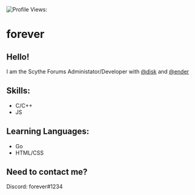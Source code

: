 ![Profile Views:](https://rushter.com/counter.svg)


# forever
Hello! 
--
I am the Scythe Forums Administator/Developer with [@disk](https://github.com.disk) and [@ender](https://github.com/ender)

Skills:
--
* C/C++
* JS

Learning Languages:
--
* Go
* HTML/CSS

Need to contact me?
--
Discord: forever#1234

